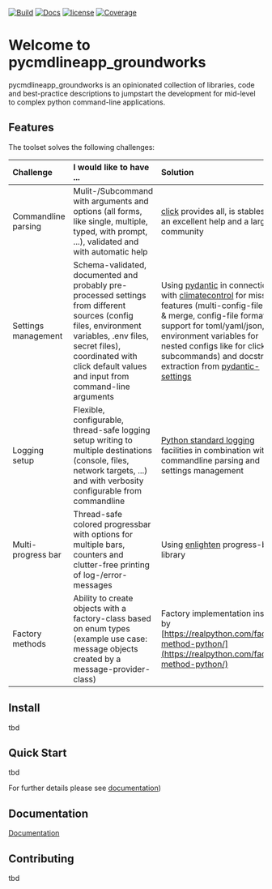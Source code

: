 <!-- markdownlint-disable MD025 MD041 -->

[![Build](https://github.com/bnaard/pycmdlineapp-groundwork/workflows/Build/badge.svg?event=push)](https://github.com/bnaard/pycmdlineapp-groundwork/actions?query=event%3Apush+branch%3Amaster+workflow%3ABuild)
[![Docs](https://github.com/bnaard/pycmdlineapp-groundwork/workflows/Docs/badge.svg?event=push)](https://github.com/bnaard/pycmdlineapp-groundwork/actions?query=event%3Apush+branch%3Amaster+workflow%3ADocs)
[![license](https://img.shields.io/github/license/bnaard/pycmdlineapp-groundwork.svg)](https://github.com/bnaard/pycmdlineapp-groundwork/blob/master/LICENSE.md)
[![Coverage](https://codecov.io/gh/bnaard/pycmdlineapp-groundwork/branch/master/graph/badge.svg)](https://codecov.io/gh/bnaard/pycmdlineapp-groundwork)

# Welcome to pycmdlineapp_groundworks

pycmdlineapp_groundworks is an opinionated collection of libraries, code and best-practice descriptions to jumpstart the development for mid-level to complex python command-line applications.

## Features

The toolset solves the following challenges:

| Challenge           | I would like to have ...             | Solution       |
| :------------------ | :----------------------------------- | :------------- |
| Commandline parsing | Mulit-/Subcommand with arguments and options (all forms, like single, multiple, typed, with prompt, ...), validated and with automatic help | [click](https://click.palletsprojects.com/en/7.x/) provides all, is stables has an excellent help and a large community |
| Settings management | Schema-validated, documented and probably pre-processed settings from different sources (config files, environment variables, .env files, secret files), coordinated with click default values and input from command-line arguments  | Using [pydantic](https://pydantic-docs.helpmanual.io/) in connection with [climatecontrol](https://github.com/daviskirk/climatecontrol/tree/master/climatecontrol) for missing features (multi-config-file load & merge, config-file format support for toml/yaml/json, environment variables for nested configs like for click-subcommands) and docstring extraction from [pydantic-settings](https://github.com/danields761/pydantic-settings) |
| Logging setup       | Flexible, configurable, thread-safe logging setup writing to multiple destinations (console, files, network targets, ...) and with verbosity configurable from commandline | [Python standard logging](https://docs.python.org/3/howto/logging.html) facilities in combination with commandline parsing and settings management |
| Multi-progress bar  | Thread-safe colored progressbar with options for multiple bars, counters and clutter-free printing of log-/error-messages | Using [enlighten](https://github.com/Rockhopper-Technologies/enlighten) progress-bar library |
| Factory methods     | Ability to create objects with a factory-class based on enum types (example use case: message objects created by a message-provider-class) | Factory implementation inspired by [https://realpython.com/factory-method-python/](https://realpython.com/factory-method-python/) |

## Install

tbd

## Quick Start

tbd

For further details please see [documentation](https://bnaard.github.io/pycmdlineapp-groundwork/index.html))

## Documentation

[Documentation](https://bnaard.github.io/pycmdlineapp-groundwork/index.html)

## Contributing

tbd
